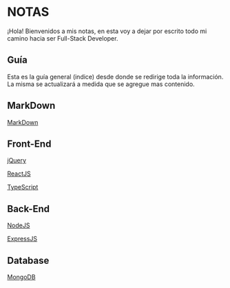 # NOTAS

¡Hola! Bienvenidos a mis notas, en esta voy a dejar por escrito todo mi camino hacia ser Full-Stack Developer.

## Guía

Esta es la guía general (indice) desde donde se redirige toda la información.
La misma se actualizará a medida que se agregue mas contenido.

## MarkDown

[MarkDown](MARKDOWN.md)

## Front-End

[jQuery](public/Front-End/JQuery/JQuery.md)

[ReactJS](public/Front-End/ReactJS/ReactJS.md)

[TypeScript](public/Front-End/TypeScript/TypeScript.md)

## Back-End

[NodeJS](public/BackEnd/NodeJS/NodeJS.md)

[ExpressJS](public/BackEnd/ExpressJS/ExpressJS.md)

## Database

[MongoDB](public/BackEnd/Back-End.md)
